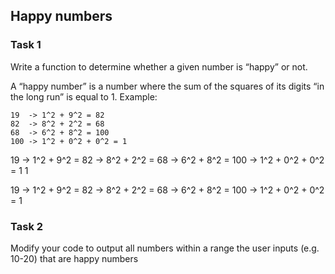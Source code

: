 ## Happy numbers

### Task 1

Write a function to determine whether a given number is “happy” or not.

A “happy number” is a number where the sum of the squares of its digits “in the long run” is equal to 1. Example:
```
19  -> 1^2 + 9^2 = 82
82  -> 8^2 + 2^2 = 68
68  -> 6^2 + 8^2 = 100
100 -> 1^2 + 0^2 + 0^2 = 1
```

19 -> 1^2 + 9^2 = 82 -> 8^2 + 2^2 = 68 -> 6^2 + 8^2 = 100 -> 1^2 + 0^2 + 0^2 = 1
1
	
19 -> 1^2 + 9^2 = 82 -> 8^2 + 2^2 = 68 -> 6^2 + 8^2 = 100 -> 1^2 + 0^2 + 0^2 = 1

### Task 2

Modify your code to output all numbers within a range the user inputs (e.g. 10-20) that are happy numbers
